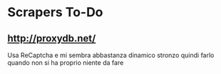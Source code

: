 # Scrapers To-Do

## <http://proxydb.net/>

Usa ReCaptcha e mi sembra abbastanza dinamico stronzo quindi farlo quando non
si ha proprio niente da fare

